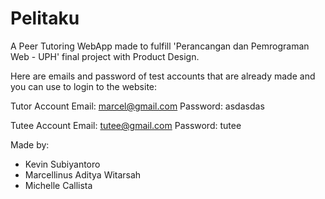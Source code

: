 # Pelitaku

A Peer Tutoring WebApp made to fulfill 'Perancangan dan Pemrograman Web - UPH' final project with Product Design. 

Here are emails and password of test accounts that are already made and you can use to login to the website:

Tutor Account
Email: marcel@gmail.com
Password: asdasdas

Tutee Account
Email: tutee@gmail.com
Password: tutee

Made by:
- Kevin Subiyantoro
- Marcellinus Aditya Witarsah
- Michelle Callista
